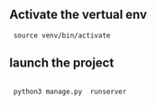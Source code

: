 ## Activate the vertual env
```
 source venv/bin/activate
```
## launch the project


```
 
 python3 manage.py  runserver

```
